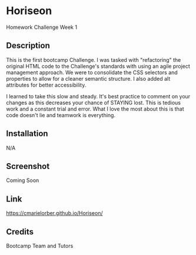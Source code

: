 # Horiseon

Homework Challenge Week 1

## Description

This is the first bootcamp Challenge. I was tasked with "refactoring" the original HTML code to the Challenge's standards with using an agile project management approach. We were to consolidate the CSS selectors and properties to allow for a cleaner semantic structure. I also added alt attributes for better accessibility.

I learned to take this slow and steady. It's best practice to comment on your changes as this decreases your chance of STAYING lost. This is tedious work and a constant trial and error. What I love the most about this is that code doesn't lie and teamwork is everything. 

## Installation

N/A

## Screenshot

Coming Soon

## Link

https://cmarielorber.github.io/Horiseon/

## Credits

Bootcamp Team and Tutors
